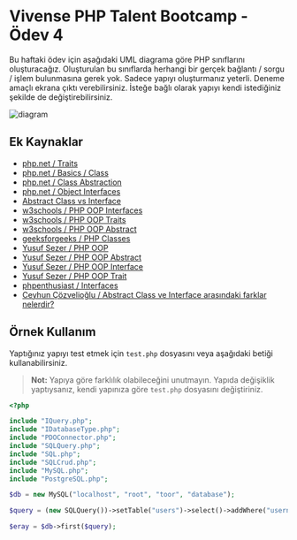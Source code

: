 # Vivense PHP Talent Bootcamp - Ödev 4

Bu haftaki ödev için aşağıdaki UML diagrama göre PHP sınıflarını oluşturacağız. Oluşturulan bu sınıflarda herhangi bir gerçek bağlantı / sorgu / işlem bulunmasına gerek yok. Sadece yapıyı oluşturmanız yeterli. Deneme amaçlı ekrana çıktı verebilirsiniz. İsteğe bağlı olarak yapıyı kendi istediğiniz şekilde de değiştirebilirsiniz.

![diagram](https://github.com/php-bootcamp/odev4/blob/master/diagram.jpg?raw=true)

## Ek Kaynaklar

- [php.net / Traits](https://www.php.net/manual/en/language.oop5.traits.php)
- [php.net / Basics / Class](https://www.php.net/manual/en/language.oop5.basic.php)
- [php.net / Class Abstraction](https://www.php.net/manual/en/language.oop5.abstract.php)
- [php.net / Object Interfaces](https://www.php.net/manual/en/language.oop5.interfaces.php)
- [Abstract Class vs Interface](https://codeinphp.github.io/post/abstract-class-vs-interface/)
- [w3schools / PHP OOP Interfaces](https://www.w3schools.com/php/php_oop_interfaces.asp)
- [w3schools / PHP OOP Traits](https://www.w3schools.com/php/php_oop_traits.asp)
- [w3schools / PHP OOP Abstract](https://www.w3schools.com/php/php_oop_classes_abstract.asp)
- [geeksforgeeks / PHP Classes](https://www.geeksforgeeks.org/php-classes/)
- [Yusuf Sezer / PHP OOP](https://www.yusufsezer.com.tr/php-oop/)
- [Yusuf Sezer / PHP OOP Abstract](https://www.yusufsezer.com.tr/php-oop-abstract/)
- [Yusuf Sezer / PHP OOP Interface](https://www.yusufsezer.com.tr/php-oop-interface/)
- [Yusuf Sezer / PHP OOP Trait](https://www.yusufsezer.com.tr/php-oop-trait/)
- [phpenthusiast / Interfaces](https://phpenthusiast.com/object-oriented-php-tutorials/interfaces)
- [Ceyhun Çözvelioğlu / Abstract Class ve Interface arasındaki farklar nelerdir?](https://medium.com/software-development-turkey/abstract-class-ve-interface-aras%C4%B1ndaki-farklar-nelerdir-3c0a4f956eba)

## Örnek Kullanım

Yaptığınız yapıyı test etmek için `test.php` dosyasını veya aşağıdaki betiği kullanabilirsiniz.

> **Not:** Yapıya göre farklılık olabileceğini unutmayın. Yapıda değişiklik yaptıysanız, kendi yapınıza göre `test.php` dosyasını değiştiriniz.

```php
<?php

include "IQuery.php";
include "IDatabaseType.php";
include "PDOConnector.php";
include "SQLQuery.php";
include "SQL.php";
include "SQLCrud.php";
include "MySQL.php";
include "PostgreSQL.php";

$db = new MySQL("localhost", "root", "toor", "database");

$query = (new SQLQuery())->setTable("users")->select()->addWhere("username", "=", ":user")->addBinding("user", "eray");

$eray = $db->first($query);
```

